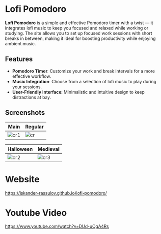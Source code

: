 # Lofi Pomodoro

**Lofi Pomodoro** is a simple and effective Pomodoro timer with a twist — it integrates lofi music to keep you focused and relaxed while working or studying. The site allows you to set up focused work sessions with short breaks in between, making it ideal for boosting productivity while enjoying ambient music. 

## Features

- **Pomodoro Timer**: Customize your work and break intervals for a more effective workflow.
- **Music Integration**: Choose from a selection of lofi music to play during your sessions.
- **User-Friendly Interface**: Minimalistic and intuitive design to keep distractions at bay.

## Screenshots

| Main        | Regular       |
|-------------------|------------------|
| ![cr1](https://github.com/user-attachments/assets/c7dfa865-8ec9-4638-bde0-6a2d83c55f9e) | ![cr](https://github.com/user-attachments/assets/5b2ec039-2d69-4fe3-acef-d2b6c4497929) |

| Halloween   | Medieval    |
|-------------------|------------------|
|![cr2](https://github.com/user-attachments/assets/52aed78b-8c68-4ee1-b682-82cd88323009) | ![cr3](https://github.com/user-attachments/assets/4afd614a-e8e4-4aa1-b646-f120220e436e) |

# Website
https://iskander-rassulov.github.io/lofi-pomodoro/

# Youtube Video
https://www.youtube.com/watch?v=DUd-uCgA4Rs
